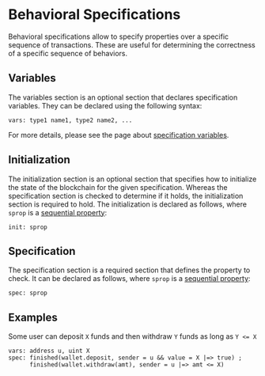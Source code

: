 # Behavioral Specifications

Behavioral specifications allow to specify properties over a specific sequence of transactions. These are useful for determining the correctness of a specific sequence of behaviors.

## Variables

The variables section is an optional section that declares specification variables. They can be declared using the following syntax:

```solidity
vars: type1 name1, type2 name2, ...
```

For more details, please see the page about [specification variables](statements.md).

## Initialization

The initialization section is an optional section that specifies how to initialize the state of the blockchain for the given specification. Whereas the specification section is checked to determine if it holds, the initialization section is required to hold. The initialization is declared as follows, where `sprop` is a [sequential property](sequential_property.md):

```solidity
init: sprop
```

## Specification

The specification section is a required section that defines the property to check. It can be declared as follows, where `sprop` is a [sequential property](sequential_property.md):

```solidity
spec: sprop
```

## Examples
Some user can deposit `X` funds and then withdraw `Y` funds as long as `Y <= X`
```
vars: address u, uint X
spec: finished(wallet.deposit, sender = u && value = X |=> true) ;
      finished(wallet.withdraw(amt), sender = u |=> amt <= X)
```